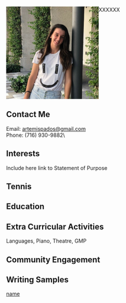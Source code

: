 <p>    XXXXXX<img src="/images/headshot.jpg" width="250" height="250" align="left"></p>
  <br clear="left"/>

## Contact Me
Email: [artemispados@gmail.com](mailto:artemispados@gmail.com?)\
Phone: (716) 930-9882\

## Interests
Include here link to Statement of Purpose
## Tennis
## Education
## Extra Curricular Activities
Languages, Piano, Theatre, GMP
## Community Engagement
## Writing Samples

<a href="/papers/ArtemisPados_StanfordOHS_ADialogueOnDiscovery.pdf">name</a>
